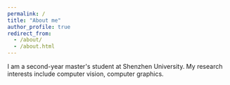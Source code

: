 ```yaml
---
permalink: /
title: "About me"
author_profile: true
redirect_from: 
  - /about/
  - /about.html
---
```


I am a second-year master's student at Shenzhen University. My research interests include computer vision, computer graphics.




